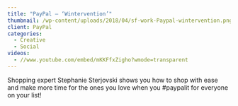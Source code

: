 ```yaml
---
title: "PayPal – ‘Wintervention’"
thumbnail: /wp-content/uploads/2018/04/sf-work-Paypal-wintervention.png
client: PayPal
categories:
  - Creative
  - Social
videos:
  - //www.youtube.com/embed/mKKFfxZigho?wmode=transparent
---
```

<p>
 Shopping expert Stephanie Sterjovski shows you how
                              to shop with ease and make more time for the ones
                              you love when you #paypalit for everyone on your
                              list!
</p>

